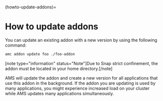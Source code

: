 (howto-update-addons)=
# How to update addons

You can update an existing addon with a new version by using the following command:

```bash
amc addon update foo ./foo-addon
```
[note type="information" status="Note"]Due to Snap strict confinement, the addon must be located in your home directory.[/note]

AMS will update the addon and create a new version for all applications that use this addon in the background. If the addon you are updating is used by many applications, you might experience increased load on your cluster while AMS updates many applications simultaneously.
